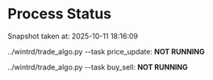 # Process Status

Snapshot taken at: 2025-10-11 18:16:09

../wintrd/trade_algo.py --task price_update: **NOT RUNNING**

../wintrd/trade_algo.py --task buy_sell: **NOT RUNNING**

